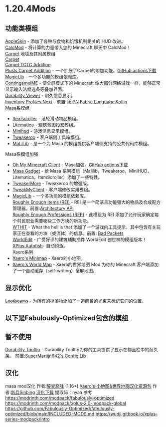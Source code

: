 # 1.20.4Mods

## 功能类模组
[AppleSkin](https://modrinth.com/mod/appleskin) - 添加了各种与食物和饥饿机制相关的 HUD 改进。  
[CalcMod](https://modrinth.com/mod/calcmod) - 将计算的力量带入您的 Minecraft 聊天中 CalcMod！  
[Carpet](https://github.com/gnembon/fabric-carpet/wiki/List-of-Carpet-extensions) 地毯及其附属模组  
    [Carpet](https://modrinth.com/mod/carpet)  
    [Carpet TCTC Addition](https://modrinth.com/mod/carpet-tctc-addition)  
    [Plusls Carpet Addition](https://github.com/Nyan-Work/plusls-carpet-addition) - 一个扩展了Carpet的附加功能。[GitHub actions下载](https://github.com/Nyan-Work/plusls-carpet-addition/actions)  
    [MagicLib](https://modrinth.com/mod/magiclib) - 一个多功能的模组依赖库。  
[ContingameIME](https://modrinth.com/mod/contingameime) - 使全屏模式下的 Minecraft 像大部分网络游戏一样，能够正常显示输入法候选条等叠加界面。  
[Durability Viewer](https://modrinth.com/mod/durabilityviewer) - 耐久信息显示。  
[Inventory Profiles Next](https://modrinth.com/mod/inventory-profiles-next) - 前置:[libIPN](https://modrinth.com/mod/libipn) [Fabric Language Kotlin](https://modrinth.com/mod/fabric-language-kotlin)  
[Masa](https://www.curseforge.com/members/masady/projects)系模组  
- [Itemscroller](https://www.curseforge.com/minecraft/mc-mods/item-scroller) - 滚轮滑动物品模组。  
- [Litematica](https://www.curseforge.com/minecraft/mc-mods/litematica) - 建筑蓝图投影模组。  
- [Minihud](https://www.curseforge.com/minecraft/mc-mods/minihud) - 游戏信息显示模组。  
- [Tweakeroo](https://www.curseforge.com/minecraft/mc-mods/tweakeroo) - 客户端侧工具箱模组。   
- [MaLiLib](https://www.curseforge.com/minecraft/mc-mods/malilib) - 是一个为 Masa 的模组提供客户端侧支持的公共代码库模组。 

Masa系模组加强  
- [Oh My Minecraft Client](https://github.com/Nyan-Work/oh-my-minecraft-client) - Masa加强。[GitHub actions下载](https://github.com/Nyan-Work/oh-my-minecraft-client/actions)  
- [Masa Gadget](https://modrinth.com/mod/masa-gadget/) - 给 Masa 系列模组（Malilib，Tweakeroo，MiniHUD，Litematica，ItemScroller）添加了一些特性。  
- [TweakerMore](https://modrinth.com/mod/tweakermore) - Tweakeroo 的增强版。  
- [TweakMyClient](https://www.curseforge.com/minecraft/mc-mods/tweakmyclient) - 客户端修改实用模组。  
- [MagicLib](https://modrinth.com/mod/magiclib) - 一个多功能的模组依赖库。  
[Roughly Enough Items (REI)](https://modrinth.com/mod/rei) - REI 是一个简洁且功能强大的物品及合成配方管理器。前置:[Architectury API](https://modrinth.com/mod/architectury-api)  
[Roughly Enough Professions (REP)](https://modrinth.com/mod/roughly-enough-professions-rep) - 此模组为 REI 添加了允许玩家确定每个村民职业需要哪些工作方块的新功能。  
[WTHIT](https://modrinth.com/mod/wthit) - What the hell is that 添加了一个游戏内工具提示，其中包含有关玩家正在查看的方块（或流体）的信息。前置: [Bad Packets](https://modrinth.com/mod/badpackets)  
[WorldEdit](https://modrinth.com/plugin/worldedit) - 广受好评的建筑辅助插件 WorldEdit 创世神的模组版本！  
[XPlus Autofish](https://modrinth.com/mod/x+-autofish)- 自动钓鱼。  
Xaero系列
- [Xaero's Minimap](https://modrinth.com/mod/xaeros-minimap) - Xaero的小地图。  
- [Xaero's World Map](https://modrinth.com/mod/xaeros-world-map) - Xaero的世界地图 Mod 为你的 Minecraft 客户端添加了一个自动缓存（self-writing）全屏地图。    

## 显示优化
~~[Lootbeams](https://modrinth.com/mod/lootbeams)~~ - 为所有的掉落物添加了一道醒目的光束来标记它们的位置。  

## 以下是Fabulously-Optimized包含的模组

## 暂不使用
[Durability Tooltip](https://modrinth.com/mod/durability-tooltip) - Durability Tooltip为你的工具提供了显示在物品栏中的耐久条。 前置:[SuperMartijn642's Config Lib](https://modrinth.com/mod/supermartijn642s-config-lib)  
## 汉化
masa mod汉化 作者:[醉梦巅峰](https://space.bilibili.com/13205801) (1.16+)
[Xaero's 小地图&世界地图汉化资源包](https://www.bilibili.com/read/cv11613668/) 作者:[新兵Sinbing](https://space.bilibili.com/1446187)  [汉化下载](https://pan.baidu.com/s/1wzlC1UFVJQfevIKRVhtQpg) 提取码：nyaa
参考
https://modrinth.com/modpack/fabulously-optimized
https://modrinth.com/modpack/xplus-2.0-modpack-global
https://github.com/Fabulously-Optimized/fabulously-optimized/blob/main/INCLUDED-MODS.md
https://wudji.gitbook.io/xplus-series-modpack/intro

